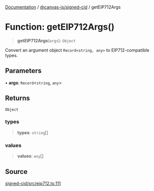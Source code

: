 [Documentation](../../../index.md) / [@canvas-js/signed-cid](../index.md) / getEIP712Args

# Function: getEIP712Args()

> **getEIP712Args**(`args`): `Object`

Convert an argument object `Record<string, any>` to EIP712-compatible types.

## Parameters

• **args**: `Record`\<`string`, `any`\>

## Returns

`Object`

### types

> **types**: `string`[]

### values

> **values**: `any`[]

## Source

[signed-cid/src/eip712.ts:111](https://github.com/canvasxyz/canvas/blob/4c6b729f/packages/signed-cid/src/eip712.ts#L111)

